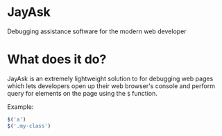 # JayAsk
Debugging assistance software for the modern web developer

# What does it do?

JayAsk is an extremely lightweight solution to for debugging web pages which lets developers open up their web browser's console and perform query for elements on the page using the `$` function.

Example:

```javascript
$('a')
$('.my-class')
```

